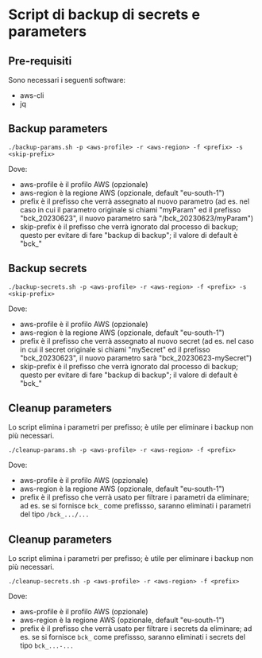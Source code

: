 # Script di backup di secrets e parameters

## Pre-requisiti
Sono necessari i seguenti software:
- aws-cli
- jq

## Backup parameters

`./backup-params.sh -p <aws-profile> -r <aws-region> -f <prefix> -s <skip-prefix>` 

Dove:
- aws-profile è il profilo AWS (opzionale)
- aws-region è la regione AWS (opzionale, default "eu-south-1")
- prefix è il prefisso che verrà assegnato al nuovo parametro (ad es. nel caso in cui il parametro originale si chiami "myParam" ed il prefisso "bck_20230623", il nuovo parametro sarà "/bck_20230623/myParam")
- skip-prefix è il prefisso che verrà ignorato dal processo di backup; questo per evitare di fare "backup di backup"; il valore di default è "bck_"


## Backup secrets

`./backup-secrets.sh -p <aws-profile> -r <aws-region> -f <prefix> -s <skip-prefix>` 

Dove:
- aws-profile è il profilo AWS (opzionale)
- aws-region è la regione AWS (opzionale, default "eu-south-1")
- prefix è il prefisso che verrà assegnato al nuovo secret (ad es. nel caso in cui il secret originale si chiami "mySecret" ed il prefisso "bck_20230623", il nuovo parametro sarà "bck_20230623-mySecret")
- skip-prefix è il prefisso che verrà ignorato dal processo di backup; questo per evitare di fare "backup di backup"; il valore di default è "bck_"


## Cleanup parameters

Lo script elimina i parametri per prefisso; è utile per eliminare i backup non più necessari.

`./cleanup-params.sh -p <aws-profile> -r <aws-region> -f <prefix>` 

Dove:
- aws-profile è il profilo AWS (opzionale)
- aws-region è la regione AWS (opzionale, default "eu-south-1")
- prefix è il prefisso che verrà usato per filtrare i parametri da eliminare; ad es. se si fornisce `bck_` come prefissso, saranno eliminati i parametri del tipo `/bck_.../...` 

## Cleanup parameters

Lo script elimina i parametri per prefisso; è utile per eliminare i backup non più necessari.

`./cleanup-secrets.sh -p <aws-profile> -r <aws-region> -f <prefix>` 

Dove:
- aws-profile è il profilo AWS (opzionale)
- aws-region è la regione AWS (opzionale, default "eu-south-1")
- prefix è il prefisso che verrà usato per filtrare i secrets da eliminare; ad es. se si fornisce `bck_` come prefissso, saranno eliminati i secrets del tipo `bck_...-...` 
